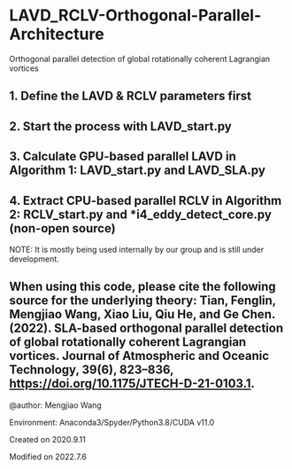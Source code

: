 # LAVD_RCLV-Orthogonal-Parallel-Architecture
Orthogonal parallel detection of global rotationally coherent Lagrangian vortices


## 1. Define the LAVD & RCLV parameters first
## 2. Start the process with LAVD_start.py
## 3. Calculate GPU-based parallel LAVD in Algorithm 1: LAVD_start.py and LAVD_SLA.py
## 4. Extract CPU-based parallel RCLV in Algorithm 2: RCLV_start.py and *i4_eddy_detect_core.py (non-open source)

NOTE: It is mostly being used internally by our group and is still under development.

When using this code, please cite the following source for the underlying theory:
Tian, Fenglin, Mengjiao Wang, Xiao Liu, Qiu He, and Ge Chen. (2022). SLA-based orthogonal parallel detection of global rotationally coherent Lagrangian vortices. Journal of Atmospheric and Oceanic Technology, 39(6), 823–836, https://doi.org/10.1175/JTECH-D-21-0103.1.
---------------------------------------
@author: Mengjiao Wang

Environment: Anaconda3/Spyder/Python3.8/CUDA v11.0

Created on 2020.9.11

Modified on 2022.7.6
